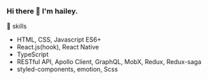 ### Hi there 👋 I'm hailey.


🌱 skills

- HTML, CSS, Javascript ES6+
- React.js(hook), React Native
- TypeScript
- RESTful API, Apollo Client, GraphQL, MobX, Redux, Redux-saga 
- styled-components, emotion, Scss

